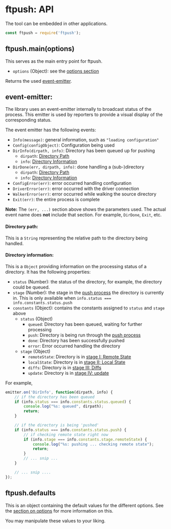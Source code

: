# ftpush: API

The tool can be embedded in other applications.

```js
const ftpush = require('ftpush');
```


## ftpush.main(options)

This serves as the main entry point for ftpush.

* `options` (Object): see the [options section][options]

Returns the used [event-emitter](#event-emitter).


<a name="event-emitter"></a>
## event-emitter:

The library uses an event-emitter internally to broadcast status of the
process. This emitter is used by reporters to provide a visual display
of the corresponding status.

The event emitter has the following events:

* `Info(message)`: general information, such as `"loading configuration"`
* `Config(configObject)`: Configuration being used
* `DirInfo(dirpath, info)`: Directory has been queued up for pushing
    * `dirpath`: [Directory Path](#dirpath)
    * `info`: [Directory Information](#dirinfo)
* `DirDone(err, dirpath, info)`: done handling a (sub-)directory
    * `dirpath`: [Directory Path](#dirpath)
    * `info`: [Directory Information](#dirinfo)
* `ConfigError(err)`: error occurred handling configuration
* `DriverError(err)`: error occurred with the driver connection
* `WalkerError(err)`: error occurred while walking the source directory
* `Exit(err)`: the entire process is complete

**Note:** The `(err, ...)` section above shows the parameters used. The actual
  event name does **not** include that section. For example, `DirDone`, `Exit`,
  etc.


<a name="dirpath"></a>
#### Directory path:

This is a `String` representing the relative path to the directory being handled.


<a name="dirinfo"></a>
#### Directory information:

This is a `Object` providing information on the processing status of a directory.
It has the following properties:

* `status` (Number): the status of the directory, for example, the directory could be queued.
* `stage` (Number): the stage in the [push process][push-process] the directory is currently in.
    This is only available when `info.status === info.constants.status.push`
* `constants` (Object): contains the constants assigned to `status` and `stage` above
    * `status` (Object)
        * `queued`: Directory has been queued, waiting for further processing
        * `push`: Directory is being run through the [push process][push-process]
        * `done`: Directory has been successfully pushed
        * `error`: Error occurred handling the directory
    * `stage` (Object)
        * `remoteState`: Directory is in [stage I: Remote State][remote-state]
        * `localState`: Directory is in [stage II: Local State][local-state]
        * `diffs`: Directory is in [stage III: Diffs][diffs]
        * `update`: Directory is in [stage IV: update][update]

For example,

```js
emitter.on('DirInfo', function(dirpath, info) {
    // if the directory has been queued
    if (info.status === info.constants.status.queued) {
        console.log("%s: queued", dirpath);
        return;
    }

    // if the directory is being 'pushed'
    if (info.status === info.constants.status.push) {
        // if checking remote state right now
        if (info.stage === info.constants.stage.remoteState) {
            console.log("%s: pushing ... checking remote state");
            return;
        }
        // ... snip ...
    }

    // ... snip ....
});
```


## ftpush.defaults

This is an object containing the default values for the different options.
See the [section on options][options] for more information on this.

You may manipulate these values to your liking.


[options]:https://github.com/forfuturellc/ftpush/blob/master/docs/configuration.md#options
[push-process]:https://github.com/forfuturellc/ftpush/blob/master/docs/design.md#process
[remote-state]:https://github.com/forfuturellc/ftpush/blob/master/docs/design.md#stage-remote-state
[local-state]:https://github.com/forfuturellc/ftpush/blob/master/docs/design.md#stage-local-state
[diffs]:https://github.com/forfuturellc/ftpush/blob/master/docs/design.md#stage-diffs
[update]:https://github.com/forfuturellc/ftpush/blob/master/docs/design.md#stage-update

